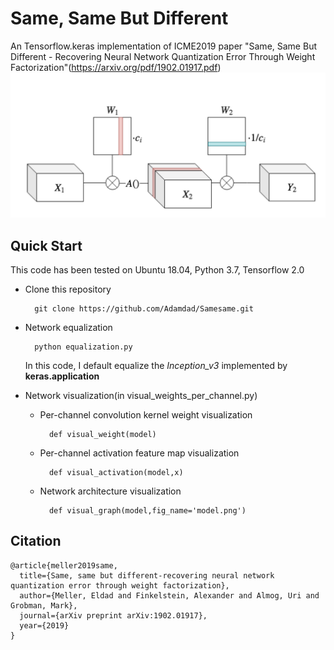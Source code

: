 # Same, Same But Different
An Tensorflow.keras implementation of ICME2019 paper 
"Same, Same But Different - Recovering Neural Network Quantization Error Through Weight Factorization"(https://arxiv.org/pdf/1902.01917.pdf)
![motivation](inverse_frac.png)
## Quick Start
This code has been tested on Ubuntu 18.04, Python 3.7, Tensorflow 2.0

- Clone this repository

        git clone https://github.com/Adamdad/Samesame.git 
 
- Network equalization

        python equalization.py
     
     In this code, I default equalize the _Inception_v3_ implemented by **keras.application** 

- Network visualization(in visual_weights_per_channel.py)
    - Per-channel convolution kernel weight visualization
            
            def visual_weight(model)
    - Per-channel activation feature map visualization
            
            def visual_activation(model,x)
    - Network architecture visualization
            
            def visual_graph(model,fig_name='model.png')

    
## Citation
    @article{meller2019same,
      title={Same, same but different-recovering neural network quantization error through weight factorization},
      author={Meller, Eldad and Finkelstein, Alexander and Almog, Uri and Grobman, Mark},
      journal={arXiv preprint arXiv:1902.01917},
      year={2019}
    }
